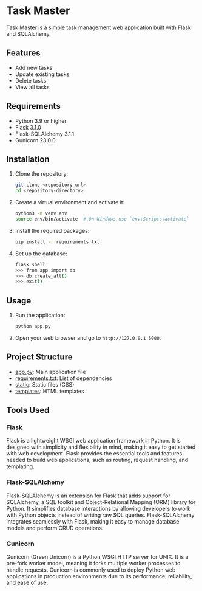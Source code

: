 # Task Master

Task Master is a simple task management web application built with Flask and SQLAlchemy.

## Features

- Add new tasks
- Update existing tasks
- Delete tasks
- View all tasks

## Requirements

- Python 3.9 or higher
- Flask 3.1.0
- Flask-SQLAlchemy 3.1.1
- Gunicorn 23.0.0

## Installation

1. Clone the repository:
    ```sh
    git clone <repository-url>
    cd <repository-directory>
    ```

2. Create a virtual environment and activate it:
    ```sh
    python3 -m venv env
    source env/bin/activate  # On Windows use `env\Scripts\activate`
    ```

3. Install the required packages:
    ```sh
    pip install -r requirements.txt
    ```

4. Set up the database:
    ```sh
    flask shell
    >>> from app import db
    >>> db.create_all()
    >>> exit()
    ```

## Usage

1. Run the application:
    ```sh
    python app.py
    ```

2. Open your web browser and go to `http://127.0.0.1:5000`.

## Project Structure

- [app.py](http://_vscodecontentref_/1): Main application file
- [requirements.txt](http://_vscodecontentref_/2): List of dependencies
- [static](http://_vscodecontentref_/3): Static files (CSS)
- [templates](http://_vscodecontentref_/4): HTML templates

## Tools Used

### Flask
Flask is a lightweight WSGI web application framework in Python. It is designed with simplicity and flexibility in mind, making it easy to get started with web development. Flask provides the essential tools and features needed to build web applications, such as routing, request handling, and templating.

### Flask-SQLAlchemy
Flask-SQLAlchemy is an extension for Flask that adds support for SQLAlchemy, a SQL toolkit and Object-Relational Mapping (ORM) library for Python. It simplifies database interactions by allowing developers to work with Python objects instead of writing raw SQL queries. Flask-SQLAlchemy integrates seamlessly with Flask, making it easy to manage database models and perform CRUD operations.

### Gunicorn
Gunicorn (Green Unicorn) is a Python WSGI HTTP server for UNIX. It is a pre-fork worker model, meaning it forks multiple worker processes to handle requests. Gunicorn is commonly used to deploy Python web applications in production environments due to its performance, reliability, and ease of use.

